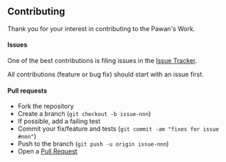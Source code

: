## Contributing

Thank you for your interest in contributing to the Pawan's Work.

#### Issues

One of the best contributions is filing issues in the [Issue Tracker][issue-tracker]. 

All contributions (feature or bug fix) should start with an issue first.

#### Pull requests

- Fork the repository
- Create a branch (`git checkout -b issue-nnn`)
- If possible, add a failing test
- Commit your fix/feature and tests (`git commit -am "fixes for issue #nnn"`)
- Push to the branch (`git push -u origin issue-nnn`)
- Open a [Pull Request][pull-request]


[issue-tracker]: https://github.com/pawancse/2048/issues
[pull-request]: https://github.com/pawancse/2048/pulls
